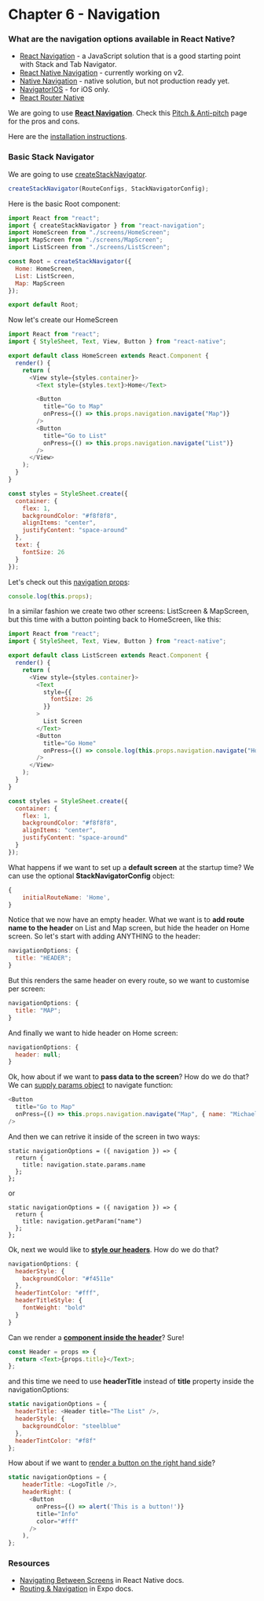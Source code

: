# Chapter 6 - Navigation

### What are the navigation options available in React Native?

- [React Navigation](https://reactnavigation.org/) - a JavaScript solution that is a good starting point with Stack and Tab Navigator.
- [React Native Navigation](https://github.com/wix/react-native-navigation) - currently working on v2.
- [Native Navigation](http://airbnb.io/native-navigation/) - native solution, but not production ready yet.
- [NavigatorIOS](https://facebook.github.io/react-native/docs/navigation#navigatorios) - for iOS only.
- [React Router Native](https://github.com/ReactTraining/react-router/tree/master/packages/react-router-native)

We are going to use **[React Navigation](https://reactnavigation.org/)**. Check this [Pitch & Anti-pitch](https://reactnavigation.org/docs/en/pitch.html) page for the pros and cons.

Here are the [installation instructions](https://reactnavigation.org/docs/en/getting-started.html#installation).

### Basic Stack Navigator

We are going to use [createStackNavigator](https://reactnavigation.org/docs/en/stack-navigator.html).

```js
createStackNavigator(RouteConfigs, StackNavigatorConfig);
```

Here is the basic Root component:

```js
import React from "react";
import { createStackNavigator } from "react-navigation";
import HomeScreen from "./screens/HomeScreen";
import MapScreen from "./screens/MapScreen";
import ListScreen from "./screens/ListScreen";

const Root = createStackNavigator({
  Home: HomeScreen,
  List: ListScreen,
  Map: MapScreen
});

export default Root;
```

Now let's create our HomeScreen

```js
import React from "react";
import { StyleSheet, Text, View, Button } from "react-native";

export default class HomeScreen extends React.Component {
  render() {
    return (
      <View style={styles.container}>
        <Text style={styles.text}>Home</Text>

        <Button
          title="Go to Map"
          onPress={() => this.props.navigation.navigate("Map")}
        />
        <Button
          title="Go to List"
          onPress={() => this.props.navigation.navigate("List")}
        />
      </View>
    );
  }
}

const styles = StyleSheet.create({
  container: {
    flex: 1,
    backgroundColor: "#f8f8f8",
    alignItems: "center",
    justifyContent: "space-around"
  },
  text: {
    fontSize: 26
  }
});
```

Let's check out this [navigation props](https://reactnavigation.org/docs/en/navigation-prop.html):

```js
console.log(this.props);
```

In a similar fashion we create two other screens: ListScreen & MapScreen, but this time with a button pointing back to HomeScreen, like this:

```js
import React from "react";
import { StyleSheet, Text, View, Button } from "react-native";

export default class ListScreen extends React.Component {
  render() {
    return (
      <View style={styles.container}>
        <Text
          style={{
            fontSize: 26
          }}
        >
          List Screen
        </Text>
        <Button
          title="Go Home"
          onPress={() => console.log(this.props.navigation.navigate("Home"))}
        />
      </View>
    );
  }
}

const styles = StyleSheet.create({
  container: {
    flex: 1,
    backgroundColor: "#f8f8f8",
    alignItems: "center",
    justifyContent: "space-around"
  }
});
```

What happens if we want to set up a **default screen** at the startup time? We can use the optional **StackNavigatorConfig** object:

```js
{
    initialRouteName: 'Home',
}
```

Notice that we now have an empty header. What we want is to **add route name to the header** on List and Map screen, but hide the header on Home screen. So let's start with adding ANYTHING to the header:

```js
navigationOptions: {
  title: "HEADER";
}
```

But this renders the same header on every route, so we want to customise per screen:

```js
navigationOptions: {
  title: "MAP";
}
```

And finally we want to hide header on Home screen:

```js
navigationOptions: {
  header: null;
}
```

Ok, how about if we want to **pass data to the screen**? How do we do that? We can [supply params object](https://reactnavigation.org/docs/en/navigation-prop.html#navigate-link-to-other-screens) to navigate function:

```js
<Button
  title="Go to Map"
  onPress={() => this.props.navigation.navigate("Map", { name: "Michael" })}
/>
```

And then we can retrive it inside of the screen in two ways:

```
static navigationOptions = ({ navigation }) => {
  return {
    title: navigation.state.params.name
  };
};
```

or

```
static navigationOptions = ({ navigation }) => {
  return {
    title: navigation.getParam("name")
  };
};
```

Ok, next we would like to [**style our headers**](https://reactnavigation.org/docs/en/headers.html#adjusting-header-styles). How do we do that?

```js
navigationOptions: {
  headerStyle: {
    backgroundColor: "#f4511e"
  },
  headerTintColor: "#fff",
  headerTitleStyle: {
    fontWeight: "bold"
  }
}
```

Can we render a [**component inside the header**](https://reactnavigation.org/docs/en/headers.html#replacing-the-title-with-a-custom-component)? Sure!

```js
const Header = props => {
  return <Text>{props.title}</Text>;
};
```

and this time we need to use **headerTitle** instead of **title** property inside the navigationOptions:

```js
static navigationOptions = {
  headerTitle: <Header title="The List" />,
  headerStyle: {
    backgroundColor: "steelblue"
  },
  headerTintColor: "#f8f"
};
```

How about if we want to [render a button on the right hand side](https://reactnavigation.org/docs/en/header-buttons.html)?

```js
static navigationOptions = {
    headerTitle: <LogoTitle />,
    headerRight: (
      <Button
        onPress={() => alert('This is a button!')}
        title="Info"
        color="#fff"
      />
    ),
};
```

### Resources

- [Navigating Between Screens](https://facebook.github.io/react-native/docs/navigation) in React Native docs.
- [Routing & Navigation](https://docs.expo.io/versions/v28.0.0/guides/routing-and-navigation) in Expo docs.
